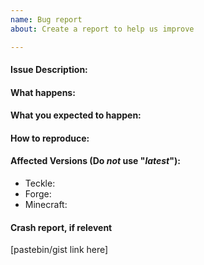 ```yaml
---
name: Bug report
about: Create a report to help us improve

---
```


#### Issue Description:


#### What happens:


#### What you expected to happen:


#### How to reproduce:


#### Affected Versions (Do *not* use "*latest*"):

- Teckle:
- Forge:
- Minecraft:

#### Crash report, if relevent
[pastebin/gist link here]
